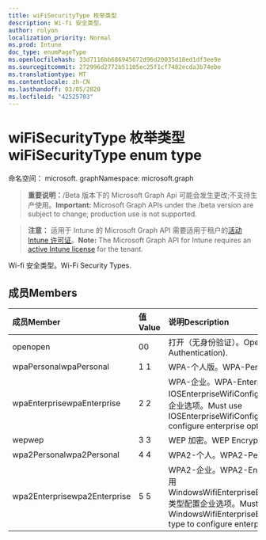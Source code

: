 ```yaml
---
title: wiFiSecurityType 枚举类型
description: Wi-fi 安全类型。
author: rolyon
localization_priority: Normal
ms.prod: Intune
doc_type: enumPageType
ms.openlocfilehash: 33d7116bb686945672d96d20035d18ed1df3ee9e
ms.sourcegitcommit: 272996d2772b51105ec25f1cf7482ecda3b74ebe
ms.translationtype: MT
ms.contentlocale: zh-CN
ms.lasthandoff: 03/05/2020
ms.locfileid: "42525703"
---
```

# <a name="wifisecuritytype-enum-type"></a><span data-ttu-id="4f8c2-103">wiFiSecurityType 枚举类型</span><span class="sxs-lookup"><span data-stu-id="4f8c2-103">wiFiSecurityType enum type</span></span>

<span data-ttu-id="4f8c2-104">命名空间： microsoft. graph</span><span class="sxs-lookup"><span data-stu-id="4f8c2-104">Namespace: microsoft.graph</span></span>

> <span data-ttu-id="4f8c2-105">**重要说明：**/Beta 版本下的 Microsoft Graph Api 可能会发生更改;不支持生产使用。</span><span class="sxs-lookup"><span data-stu-id="4f8c2-105">**Important:** Microsoft Graph APIs under the /beta version are subject to change; production use is not supported.</span></span>

> <span data-ttu-id="4f8c2-106">**注意：** 适用于 Intune 的 Microsoft Graph API 需要适用于租户的[活动 Intune 许可证](https://go.microsoft.com/fwlink/?linkid=839381)。</span><span class="sxs-lookup"><span data-stu-id="4f8c2-106">**Note:** The Microsoft Graph API for Intune requires an [active Intune license](https://go.microsoft.com/fwlink/?linkid=839381) for the tenant.</span></span>

<span data-ttu-id="4f8c2-107">Wi-fi 安全类型。</span><span class="sxs-lookup"><span data-stu-id="4f8c2-107">Wi-Fi Security Types.</span></span>

## <a name="members"></a><span data-ttu-id="4f8c2-108">成员</span><span class="sxs-lookup"><span data-stu-id="4f8c2-108">Members</span></span>
|<span data-ttu-id="4f8c2-109">成员</span><span class="sxs-lookup"><span data-stu-id="4f8c2-109">Member</span></span>|<span data-ttu-id="4f8c2-110">值</span><span class="sxs-lookup"><span data-stu-id="4f8c2-110">Value</span></span>|<span data-ttu-id="4f8c2-111">说明</span><span class="sxs-lookup"><span data-stu-id="4f8c2-111">Description</span></span>|
|:---|:---|:---|
|<span data-ttu-id="4f8c2-112">open</span><span class="sxs-lookup"><span data-stu-id="4f8c2-112">open</span></span>|<span data-ttu-id="4f8c2-113">0</span><span class="sxs-lookup"><span data-stu-id="4f8c2-113">0</span></span>|<span data-ttu-id="4f8c2-114">打开（无身份验证）。</span><span class="sxs-lookup"><span data-stu-id="4f8c2-114">Open (No Authentication).</span></span>|
|<span data-ttu-id="4f8c2-115">wpaPersonal</span><span class="sxs-lookup"><span data-stu-id="4f8c2-115">wpaPersonal</span></span>|<span data-ttu-id="4f8c2-116">1 </span><span class="sxs-lookup"><span data-stu-id="4f8c2-116">1</span></span>|<span data-ttu-id="4f8c2-117">WPA-个人版。</span><span class="sxs-lookup"><span data-stu-id="4f8c2-117">WPA-Personal.</span></span>|
|<span data-ttu-id="4f8c2-118">wpaEnterprise</span><span class="sxs-lookup"><span data-stu-id="4f8c2-118">wpaEnterprise</span></span>|<span data-ttu-id="4f8c2-119">2 </span><span class="sxs-lookup"><span data-stu-id="4f8c2-119">2</span></span>|<span data-ttu-id="4f8c2-120">WPA-企业。</span><span class="sxs-lookup"><span data-stu-id="4f8c2-120">WPA-Enterprise.</span></span> <span data-ttu-id="4f8c2-121">必须使用 IOSEnterpriseWifiConfiguration 类型配置企业选项。</span><span class="sxs-lookup"><span data-stu-id="4f8c2-121">Must use IOSEnterpriseWifiConfiguration type to configure enterprise options.</span></span>|
|<span data-ttu-id="4f8c2-122">wep</span><span class="sxs-lookup"><span data-stu-id="4f8c2-122">wep</span></span>|<span data-ttu-id="4f8c2-123">3 </span><span class="sxs-lookup"><span data-stu-id="4f8c2-123">3</span></span>|<span data-ttu-id="4f8c2-124">WEP 加密。</span><span class="sxs-lookup"><span data-stu-id="4f8c2-124">WEP Encryption.</span></span>|
|<span data-ttu-id="4f8c2-125">wpa2Personal</span><span class="sxs-lookup"><span data-stu-id="4f8c2-125">wpa2Personal</span></span>|<span data-ttu-id="4f8c2-126">4 </span><span class="sxs-lookup"><span data-stu-id="4f8c2-126">4</span></span>|<span data-ttu-id="4f8c2-127">WPA2-个人。</span><span class="sxs-lookup"><span data-stu-id="4f8c2-127">WPA2-Personal.</span></span>|
|<span data-ttu-id="4f8c2-128">wpa2Enterprise</span><span class="sxs-lookup"><span data-stu-id="4f8c2-128">wpa2Enterprise</span></span>|<span data-ttu-id="4f8c2-129">5 </span><span class="sxs-lookup"><span data-stu-id="4f8c2-129">5</span></span>|<span data-ttu-id="4f8c2-130">WPA2-企业。</span><span class="sxs-lookup"><span data-stu-id="4f8c2-130">WPA2-Enterprise.</span></span> <span data-ttu-id="4f8c2-131">必须使用 WindowsWifiEnterpriseEAPConfiguration 类型配置企业选项。</span><span class="sxs-lookup"><span data-stu-id="4f8c2-131">Must use WindowsWifiEnterpriseEAPConfiguration type to configure enterprise options.</span></span>|



